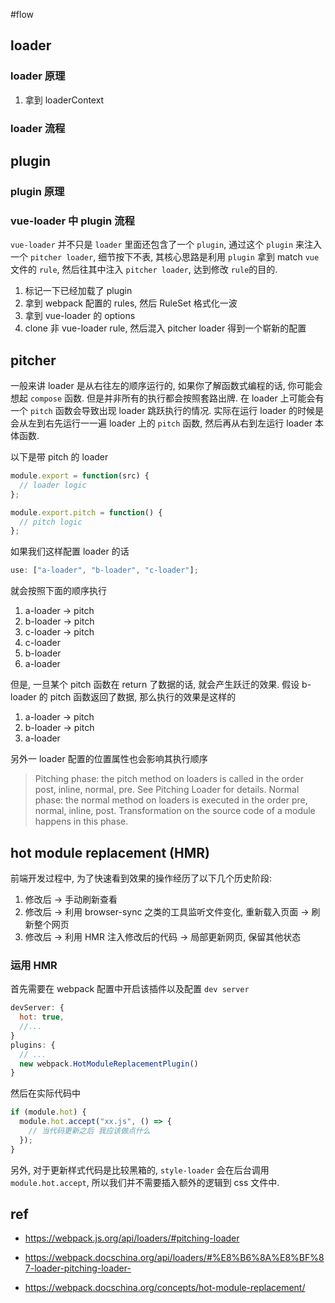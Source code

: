 #flow

## loader

### loader 原理

1. 拿到 loaderContext

### loader 流程

## plugin

### plugin 原理

### vue-loader 中 plugin 流程

`vue-loader` 并不只是 `loader` 里面还包含了一个 `plugin`, 通过这个 `plugin` 来注入一个 `pitcher loader`, 细节按下不表, 其核心思路是利用 `plugin` 拿到 match `vue` 文件的 `rule`, 然后往其中注入 `pitcher loader`, 达到修改 `rule`的目的.

1. 标记一下已经加载了 plugin
2. 拿到 webpack 配置的 rules, 然后 RuleSet 格式化一波
3. 拿到 vue-loader 的 options
4. clone 非 vue-loader rule, 然后混入 pitcher loader 得到一个崭新的配置

## pitcher

一般来讲 loader 是从右往左的顺序运行的, 如果你了解函数式编程的话, 你可能会想起 `compose` 函数. 但是并非所有的执行都会按照套路出牌. 在 loader 上可能会有一个 `pitch` 函数会导致出现 loader 跳跃执行的情况. 实际在运行 loader 的时候是会从左到右先运行一一遍 loader 上的 `pitch` 函数, 然后再从右到左运行 loader 本体函数.

以下是带 pitch 的 loader

```js
module.export = function(src) {
  // loader logic
};

module.export.pitch = function() {
  // pitch logic
};
```

如果我们这样配置 loader 的话

```js
use: ["a-loader", "b-loader", "c-loader"];
```

就会按照下面的顺序执行

1. a-loader -> pitch
2. b-loader -> pitch
3. c-loader -> pitch
4. c-loader
5. b-loader
6. a-loader

但是, 一旦某个 pitch 函数在 return 了数据的话, 就会产生跃迁的效果. 假设 b-loader 的 pitch 函数返回了数据, 那么执行的效果是这样的

1. a-loader -> pitch
2. b-loader -> pitch
3. a-loader

另外一 loader 配置的位置属性也会影响其执行顺序

> Pitching phase: the pitch method on loaders is called in the order post, inline, normal, pre. See Pitching Loader for details.
> Normal phase: the normal method on loaders is executed in the order pre, normal, inline, post. Transformation on the source code of a module happens in this phase.

## hot module replacement (HMR)

前端开发过程中, 为了快速看到效果的操作经历了以下几个历史阶段:

1. 修改后 -> 手动刷新查看
2. 修改后 -> 利用 browser-sync 之类的工具监听文件变化, 重新载入页面 -> 刷新整个网页
3. 修改后 -> 利用 HMR 注入修改后的代码 -> 局部更新网页, 保留其他状态

### 运用 HMR

首先需要在 webpack 配置中开启该插件以及配置 `dev server`

```js
devServer: {
  hot: true,
  //...
}
plugins: {
  // ...
  new webpack.HotModuleReplacementPlugin()
}
```

然后在实际代码中

```js
if (module.hot) {
  module.hot.accept("xx.js", () => {
    // 当代码更新之后 我应该做点什么
  });
}
```

另外, 对于更新样式代码是比较黑箱的, `style-loader` 会在后台调用 `module.hot.accept`, 所以我们并不需要插入额外的逻辑到 css 文件中.

## ref

- https://webpack.js.org/api/loaders/#pitching-loader

- https://webpack.docschina.org/api/loaders/#%E8%B6%8A%E8%BF%87-loader-pitching-loader-

- https://webpack.docschina.org/concepts/hot-module-replacement/
